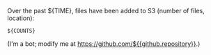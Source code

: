 Over the past ${TIME}, files have been added to S3 (number of files, location):
```
${COUNTS}
```
(I'm a bot; modify me at https://github.com/${{github.repository}}.)
